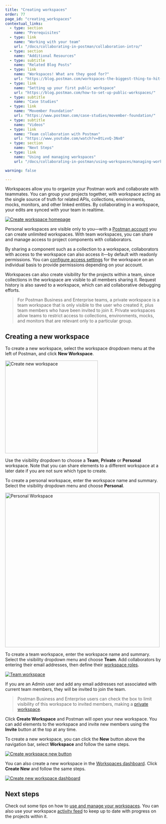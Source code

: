 ```yaml
---
title: "Creating workspaces"
order: 77
page_id: "creating_workspaces"
contextual_links:
  - type: section
    name: "Prerequisites"
  - type: link
    name: "Working with your team"
    url: "/docs/collaborating-in-postman/collaboration-intro/"
  - type: section
    name: "Additional Resources"
  - type: subtitle
    name: "Related Blog Posts"
  - type: link
    name: "Workspaces! What are they good for?"
    url: "https://blog.postman.com/workspaces-the-biggest-thing-to-hit-postman-this-month/"
  - type: link
    name: "Setting up your first public workspace"
    url: "https://blog.postman.com/how-to-set-up-public-workspaces/"
  - type: subtitle
    name: "Case Studies"
  - type: link
    name: "Movember Foundation"
    url: "https://www.postman.com/case-studies/movember-foundation/"
  - type: subtitle
    name: "Videos"
  - type: link
    name: "Team collaboration with Postman"
    url: "https://www.youtube.com/watch?v=8tLvvQ-3Nx0"
  - type: section
    name: "Next Steps"
  - type: link
    name: "Using and managing workspaces"
    url: "/docs/collaborating-in-postman/using-workspaces/managing-workspaces/"

warning: false

---
```


Workspaces allow you to organize your Postman work and collaborate with teammates. You can group your projects together, with workspace acting as the single source of truth for related APIs, collections, environments, mocks, monitors, and other linked entities. By collaborating in a workspace, your edits are synced with your team in realtime.

[![Create workspace homepage](https://assets.postman.com/postman-docs/create-workspace-homepage.jpg)](https://assets.postman.com/postman-docs/create-workspace-homepage.jpg)

Personal workspaces are visible only to you—with a [Postman account](/docs/getting-started/postman-account/) you can create unlimited workspaces. With team workspaces, you can share and manage access to project components with collaborators.

By sharing a component such as a collection to a workspace, collaborators with access to the workspace can also access it—by default with readonly permissions. You can [configure access settings](/docs/collaborating-in-postman/roles-and-permissions/) for the workspace on an individual basis to provide permissions depending on your account.

Workspaces can also create visibility for the projects within a team, since collections in the workspace are visible to all members sharing it. Request history is also saved to a workspace, which can aid collaborative debugging efforts.

> For Postman Business and Enterprise teams, a private workspace is a team workspace that is only visible to the user who created it, plus team members who have been invited to join it. Private workspaces allow teams to restrict access to collections, environments, mocks, and monitors that are relevant only to a particular group.

## Creating a new workspace

To create a new workspace, select the workspace dropdown menu at the left of Postman, and click **New Workspace**.

<img alt="Create new workspace" src="https://assets.postman.com/postman-docs/default-create-new-workspace.jpg" width="300px"/>

Use the visibility dropdown to choose a __Team__, __Private__ or __Personal__ workspace. Note that you can share elements to a different workspace at a later date if you are not sure which type to create.

To create a personal workspace, enter the workspace name and summary. Select the visibility dropdown menu and choose __Personal__.

<img alt="Personal Workspace" src="https://assets.postman.com/postman-docs/create-personal-workspace.jpg" width="500px"/>

To create a team workspace, enter the workspace name and summary. Select the visibility dropdown menu and choose __Team__. Add collaborators by entering their email addresses, then define their [workspace roles](/docs/collaborating-in-postman/roles-and-permissions/#workspace-roles).

[![Team workspace](https://assets.postman.com/postman-docs/create-team-workspace.jpg)](https://assets.postman.com/postman-docs/create-team-workspace.jpg)

If you are an Admin user and add any email addresses not associated with current team members, they will be invited to join the team.

> Postman Business and Enterprise users can check the box to limit visibility of this workspace to invited members, making a [private workspace](/docs/collaborating-in-postman/using-workspaces/managing-workspaces/).

Click **Create Workspace** and Postman will open your new workspace. You can add elements to the workspace and invite new members using the __Invite__ button at the top at any time.

To create a new workspace, you can click the __New__ button above the navigation bar, select __Workspace__ and follow the same steps.

[![Create workspace new button](https://assets.postman.com/postman-docs/create-workspace-new-button-v8.jpg)](https://assets.postman.com/postman-docs/create-workspace-new-button-v8.jpg)

You can also create a new workspace in the [Workspaces dashboard](https://app.getpostman.com/dashboard). Click **Create New** and follow the same steps.

[![Create new workspace dashboard](https://assets.postman.com/postman-docs/create-new-workspace-dashboard.jpg)](https://assets.postman.com/postman-docs/create-new-workspace-dashboard.jpg)

## Next steps

Check out some tips on how to [use and manage your workspaces](/docs/collaborating-in-postman/using-workspaces/managing-workspaces/). You can also use your workspace [activity feed](/docs/collaborating-in-postman/using-workspaces/changelog-and-restoring-collections/) to keep up to date with progress on the projects within it.

